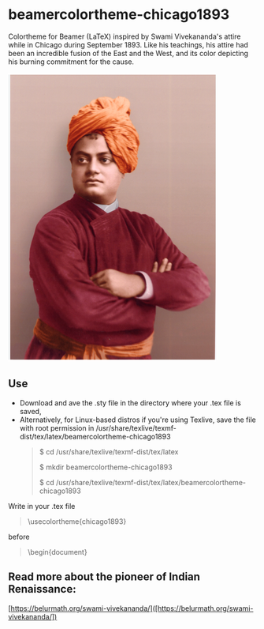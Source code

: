 # beamercolortheme-chicago1893
Colortheme for Beamer (LaTeX) inspired by Swami Vivekananda's attire while in Chicago during September 1893. Like his teachings, his attire had been an incredible fusion of the East and the West, and its color depicting his burning commitment for the cause.

![Swami Vivekananda](sv3.png)

## Use
- Download and ave the .sty file in the directory where your .tex file is saved,
- Alternatively, for Linux-based distros if you're using Texlive, save the file with root permission in /usr/share/texlive/texmf-dist/tex/latex/beamercolortheme-chicago1893
  > $ cd /usr/share/texlive/texmf-dist/tex/latex
  >
  > $ mkdir beamercolortheme-chicago1893
  >
  > $ cd /usr/share/texlive/texmf-dist/tex/latex/beamercolortheme-chicago1893
  
Write in your .tex file
> \usecolortheme{chicago1893}

before

> \begin{document}

## Read more about the pioneer of Indian Renaissance:
[https://belurmath.org/swami-vivekananda/]([https://belurmath.org/swami-vivekananda/])
